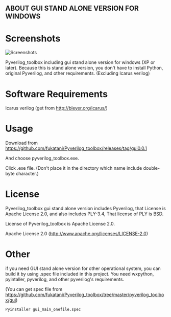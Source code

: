 ## ABOUT GUI STAND ALONE VERSION FOR WINDOWS

Screenshots
==============================

![Screenshots](https://github.com/fukatani/Pyverilog_toolbox/blob/master/pyverilog_toolbox/docs/screenshot.PNG "Screenshots")

Pyverilog_toolbox including gui stand alone version for windows (XP or later).
Because this is stand alone version, you don't have to install Python, original Pyverilog, and other requirements. (Excluding Icarus verilog)


Software Requirements
==============================
Icarus verilog (get from http://bleyer.org/icarus/)


Usage
==============================

Download from
https://github.com/fukatani/Pyverilog_toolbox/releases/tag/gui0.0.1

And choose pyverilog_toolbox.exe.


Click .exe file.
(Don't place it in the directory which name include double-byte character.)


License
==============================
Pyverilog_toolbox gui stand alone version includes Pyverilog, that License is Apache License 2.0, 
 and also includes PLY-3.4, That license of PLY is BSD.

License of Pyverilog_toolbox is Apache License 2.0.

Apache License 2.0
(http://www.apache.org/licenses/LICENSE-2.0)


Other
==============================

if you need GUI stand alone version for other operational system, you can build it by using .spec file included in this project. You need wxpython, pyintaller, pyverilog, and other pyverilog's requirements.

(You can get spec file from https://github.com/fukatani/Pyverilog_toolbox/tree/master/pyverilog_toolbox/gui)

```
Pyinstaller gui_main_onefile.spec
```